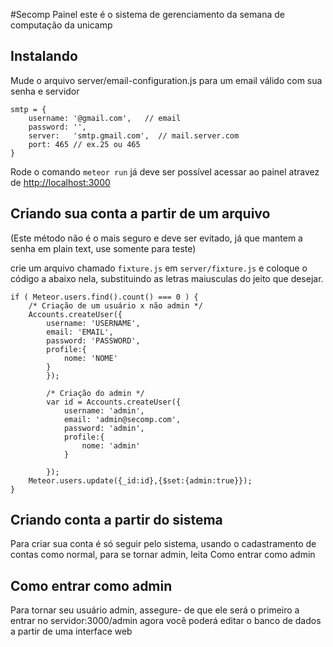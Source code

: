 #Secomp Painel
este é o sistema de gerenciamento da semana de computação da unicamp

## Instalando
Mude o arquivo server/email-configuration.js para um email válido com sua senha e servidor

    smtp = {
        username: '@gmail.com',   // email
        password: '',
        server:   'smtp.gmail.com',  // mail.server.com
        port: 465 // ex.25 ou 465
    }


Rode o comando `meteor run`
já deve ser possível acessar ao painel atravez de [http://localhost:3000](http://localhost:3000)

## Criando sua conta a partir de um arquivo
(Este método não é o mais seguro e deve ser evitado, já que mantem a senha em plain text, use somente para teste)

crie um arquivo chamado `fixture.js` em `server/fixture.js`
e coloque o código a abaixo nela, substituindo as letras maiusculas do jeito que desejar.


    if ( Meteor.users.find().count() === 0 ) {
        /* Criação de um usuário x não admin */
        Accounts.createUser({
            username: 'USERNAME',
            email: 'EMAIL',
            password: 'PASSWORD',
            profile:{
                nome: 'NOME'
            }
            });

            /* Criação do admin */
            var id = Accounts.createUser({
                username: 'admin',
                email: 'admin@secomp.com',
                password: 'admin',
                profile:{
                    nome: 'admin'
                }

            });
        Meteor.users.update({_id:id},{$set:{admin:true}});
    }


## Criando conta a partir do sistema
Para criar sua conta é só seguir pelo sistema, usando o cadastramento de contas como normal, para se tornar admin, leita Como entrar como admin

## Como entrar como admin
Para tornar seu usuário admin, assegure- de que ele será o primeiro a entrar no servidor:3000/admin
agora você poderá editar o banco de dados a partir de uma interface web
